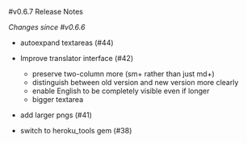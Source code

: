 #v0.6.7 Release Notes

*Changes since #v0.6.6*

- autoexpand textareas (#44)

- Improve translator interface (#42)
    * preserve two-column more (sm+ rather than just md+)
    * distinguish between old version and new version more clearly
    * enable English to be completely visible even if longer
    * bigger textarea

- add larger pngs (#41)

- switch to heroku_tools gem (#38)

